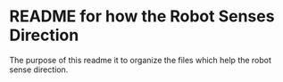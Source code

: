 README for how the Robot Senses Direction
==========================================

The purpose of this readme it to organize the files which help the robot sense direction.  
